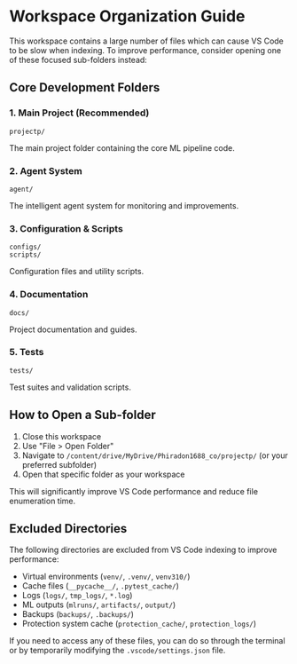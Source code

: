 # Workspace Organization Guide

This workspace contains a large number of files which can cause VS Code to be slow when indexing. To improve performance, consider opening one of these focused sub-folders instead:

## Core Development Folders

### 1. Main Project (Recommended)
```
projectp/
```
The main project folder containing the core ML pipeline code.

### 2. Agent System
```
agent/
```
The intelligent agent system for monitoring and improvements.

### 3. Configuration & Scripts
```
configs/
scripts/
```
Configuration files and utility scripts.

### 4. Documentation
```
docs/
```
Project documentation and guides.

### 5. Tests
```
tests/
```
Test suites and validation scripts.

## How to Open a Sub-folder

1. Close this workspace
2. Use "File > Open Folder" 
3. Navigate to `/content/drive/MyDrive/Phiradon1688_co/projectp/` (or your preferred subfolder)
4. Open that specific folder as your workspace

This will significantly improve VS Code performance and reduce file enumeration time.

## Excluded Directories

The following directories are excluded from VS Code indexing to improve performance:
- Virtual environments (`venv/`, `.venv/`, `venv310/`)
- Cache files (`__pycache__/`, `.pytest_cache/`)
- Logs (`logs/`, `tmp_logs/`, `*.log`)
- ML outputs (`mlruns/`, `artifacts/`, `output/`)
- Backups (`backups/`, `.backups/`)
- Protection system cache (`protection_cache/`, `protection_logs/`)

If you need to access any of these files, you can do so through the terminal or by temporarily modifying the `.vscode/settings.json` file.
